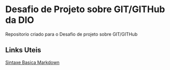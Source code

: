 # Desafio de Projeto sobre GIT/GITHub da DIO
Repositorio criado para o Desafio de projeto sobre GIT/GITHub

## Links Uteis

[Sintaxe Basica Markdown](https://www.markdownguide.org/basic-syntax/)
